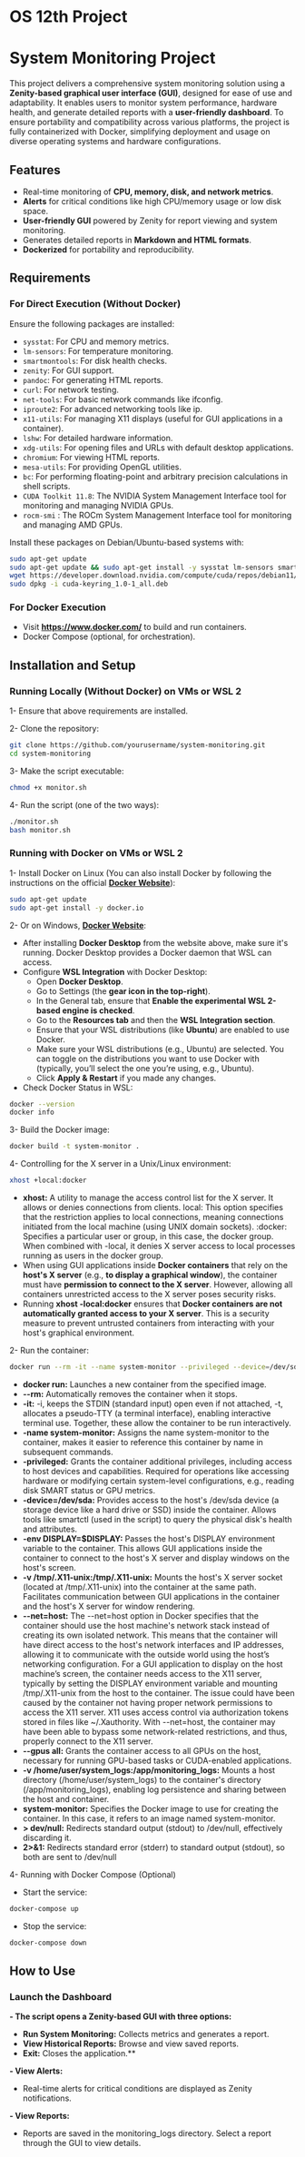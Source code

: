 # OS 12th Project

# System Monitoring Project 

This project delivers a comprehensive system monitoring solution using a **Zenity-based graphical user interface (GUI)**, designed for ease of use and adaptability. It enables users to monitor system performance, hardware health, and generate detailed reports with a **user-friendly dashboard**. To ensure portability and compatibility across various platforms, the project is fully containerized with Docker, simplifying deployment and usage on diverse operating systems and hardware configurations.

## Features
- Real-time monitoring of **CPU, memory, disk, and network metrics**.
- **Alerts** for critical conditions like high CPU/memory usage or low disk space.
- **User-friendly GUI** powered by Zenity for report viewing and system monitoring.
- Generates detailed reports in **Markdown and HTML formats**.
- **Dockerized** for portability and reproducibility.

## Requirements

### For Direct Execution (Without Docker)
Ensure the following packages are installed:
- `sysstat`: For CPU and memory metrics.
- `lm-sensors`: For temperature monitoring.
- `smartmontools`: For disk health checks.
- `zenity`: For GUI support.
- `pandoc`: For generating HTML reports.
- `curl`: For network testing.
- `net-tools`: For basic network commands like ifconfig.
- `iproute2`: For advanced networking tools like ip.
- `x11-utils`: For managing X11 displays (useful for GUI applications in a container).
- `lshw`: For detailed hardware information.
- `xdg-utils`: For opening files and URLs with default desktop applications.
- `chromium`: For viewing HTML reports.
- `mesa-utils`: For providing OpenGL utilities.
- `bc`: For performing floating-point and arbitrary precision calculations in shell scripts.
- `CUDA Toolkit 11.8`: The NVIDIA System Management Interface tool for monitoring and managing NVIDIA GPUs.
- `rocm-smi` : The ROCm System Management Interface tool for monitoring and managing AMD GPUs.

Install these packages on Debian/Ubuntu-based systems with:
```bash
sudo apt-get update
sudo apt-get update && sudo apt-get install -y sysstat lm-sensors smartmontools zenity pandoc curl net-tools iproute2 x11-utils lshw xdg-utils chromium mesa-utils bc rocm-smi
wget https://developer.download.nvidia.com/compute/cuda/repos/debian11/x86_64/cuda-keyring_1.0-1_all.deb
sudo dpkg -i cuda-keyring_1.0-1_all.deb
```

### For Docker Execution
- Visit **https://www.docker.com/** to build and run containers.
- Docker Compose (optional, for orchestration).

## Installation and Setup

### Running Locally (Without Docker) on VMs or WSL 2

1- Ensure that above requirements are installed.

2- Clone the repository:
```bash
git clone https://github.com/yourusername/system-monitoring.git
cd system-monitoring
```

3- Make the script executable:
```bash
chmod +x monitor.sh
```

4- Run the script (one of the two ways):
```bash
./monitor.sh
bash monitor.sh
```

### Running with Docker on VMs or WSL 2
1- Install Docker on Linux (You can also install Docker by following the instructions on the official [**Docker Website**](https://docs.docker.com/engine/install/)):
```bash
sudo apt-get update
sudo apt-get install -y docker.io
```

2- Or on Windows, [**Docker Website**](https://docs.docker.com/engine/install/):
- After installing **Docker Desktop** from the website above, make sure it's running. Docker Desktop provides a Docker daemon that WSL can access.
- Configure **WSL Integration** with Docker Desktop:
  - Open **Docker Desktop**.
  - Go to Settings (the **gear icon in the top-right**).
  - In the General tab, ensure that **Enable the experimental WSL 2-based engine is checked**.
  - Go to the **Resources tab** and then the **WSL Integration section**.
  - Ensure that your WSL distributions (like **Ubuntu**) are enabled to use Docker.
  - Make sure your WSL distributions (e.g., Ubuntu) are selected. You can toggle on the distributions you want to use Docker with (typically, you’ll select the one you’re using, e.g., Ubuntu).
  - Click **Apply & Restart** if you made any changes.
- Check Docker Status in WSL:
```bash
docker --version
docker info
```

3- Build the Docker image:
```bash
docker build -t system-monitor .
```

4- Controlling for the X server in a Unix/Linux environment:
```bash
xhost +local:docker
```
- **xhost:** A utility to manage the access control list for the X server. It allows or denies connections from clients.
local: This option specifies that the restriction applies to local connections, meaning connections initiated from the local machine (using UNIX domain sockets).
:docker: Specifies a particular user or group, in this case, the docker group. When combined with -local, it denies X server access to local processes running as users in the docker group.
- When using GUI applications inside **Docker containers** that rely on the **host's X server** (e.g., **to display a graphical window**), the container must have **permission to connect to the X server**. However, allowing all containers unrestricted access to the X server poses security risks.
- Running **xhost -local:docker** ensures that **Docker containers are not automatically granted access to your X server**. This is a security measure to prevent untrusted containers from interacting with your host's graphical environment.

2- Run the container:
```bash
docker run --rm -it --name system-monitor --privileged --device=/dev/sda --env DISPLAY=$DISPLAY -v /tmp/.X11-unix:/tmp/.X11-unix --net=host --gpus all -v /home/user/system_logs:/app/monitoring_logs system-monitor > /dev/null 2>&1
```
- **docker run:** Launches a new container from the specified image.
- **--rm:** Automatically removes the container when it stops.
- **-it:** -i, keeps the STDIN (standard input) open even if not attached, -t, allocates a pseudo-TTY (a terminal interface), enabling interactive terminal use. Together, these allow the container to be run interactively.
- **-name system-monitor:** Assigns the name system-monitor to the container, makes it easier to reference this container by name in subsequent commands.
- **-privileged:** Grants the container additional privileges, including access to host devices and capabilities. Required for operations like accessing hardware or modifying certain system-level configurations, e.g., reading disk SMART status or GPU metrics.
- **-device=/dev/sda:** Provides access to the host's /dev/sda device (a storage device like a hard drive or SSD) inside the container. Allows tools like smartctl (used in the script) to query the physical disk's health and attributes.
- **-env DISPLAY=$DISPLAY:** Passes the host's DISPLAY environment variable to the container. This allows GUI applications inside the container to connect to the host's X server and display windows on the host's screen.
- **-v /tmp/.X11-unix:/tmp/.X11-unix:** Mounts the host's X server socket (located at /tmp/.X11-unix) into the container at the same path. Facilitates communication between GUI applications in the container and the host's X server for window rendering.
- **--net=host:** The --net=host option in Docker specifies that the container should use the host machine's network stack instead of creating its own isolated network. This means that the container will have direct access to the host's network interfaces and IP addresses, allowing it to communicate with the outside world using the host’s networking configuration. For a GUI application to display on the host machine’s screen, the container needs access to the X11 server, typically by setting the DISPLAY environment variable and mounting /tmp/.X11-unix from the host to the container. The issue could have been caused by the container not having proper network permissions to access the X11 server. X11 uses access control via authorization tokens stored in files like ~/.Xauthority. With --net=host, the container may have been able to bypass some network-related restrictions, and thus, properly connect to the X11 server.
- **--gpus all:** Grants the container access to all GPUs on the host, necessary for running GPU-based tasks or CUDA-enabled applications.
- **-v /home/user/system_logs:/app/monitoring_logs:** Mounts a host directory (/home/user/system_logs) to the container's directory (/app/monitoring_logs), enabling log persistence and sharing between the host and container.
- **system-monitor:** Specifies the Docker image to use for creating the container. In this case, it refers to an image named system-monitor.
- **\> dev/null:** Redirects standard output (stdout) to /dev/null, effectively discarding it.
- **2>&1:** Redirects standard error (stderr) to standard output (stdout), so both are sent to /dev/null

4- Running with Docker Compose (Optional)
- Start the service:
```bash
docker-compose up
```
- Stop the service:
```bash
docker-compose down
```

## How to Use

### Launch the Dashboard
**- The script opens a Zenity-based GUI with three options:**
  - **Run System Monitoring:** Collects metrics and generates a report.
  - **View Historical Reports:** Browse and view saved reports.
  - **Exit:** Closes the application.**

**- View Alerts:**
  - Real-time alerts for critical conditions are displayed as Zenity notifications.

**- View Reports:**
  - Reports are saved in the monitoring_logs directory. Select a report through the GUI to view details.
